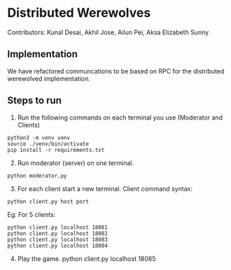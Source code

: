 # Distributed Werewolves
Contributors: Kunal Desai, Akhil Jose, Ailun Pei, Aksa Elizabeth Sunny

## Implementation
We have refactored communcations to be based on RPC for the distributed werewolved implementation.

## Steps to run
1. Run the following commands on each terminal you use (Moderator and Clients)
```
python3 -m venv venv
source ./venv/bin/activate
pip install -r requirements.txt
```

2. Run moderator (server) on one terminal.
```
python moderator.py
```

3. For each client start a new terminal.
Client command syntax:
```
python client.py host port
```
Eg: For 5 clients:

```
python client.py localhost 18081
python client.py localhost 18082
python client.py localhost 18083
python client.py localhost 18084
```

4. Play the game.
    python client.py localhost 18085
